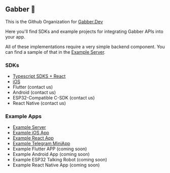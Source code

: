 ## Gabber 👋

This is the Github Organization for [Gabber.Dev](https://gabber.dev)

Here you'll find SDKs and example projects for integrating Gabber APIs into your app.

All of these implementations require a very simple backend component. You can find a sample of that in the [Example Server](https://github.com/gabber-dev/example-server).

### SDKs

- [Typescript SDKS + React](https://github.com/gabber-dev/sdks-ts)
- [iOS](https://github.com/gabber-dev/sdk-swift)
- Flutter (contact us)
- Android (contact us)
- ESP32-Compatible C-SDK (contact us)
- React Native (contact us)

### Example Apps
- [Example Server](https://github.com/gabber-dev/example-server)
- [Example iOS App](https://github.com/gabber-dev/example-iOS)
- [Example React App](https://github.com/gabber-dev/example-react)
- [Example Telegram MiniApp](https://github.com/gabber-dev/example-telegram-miniapp)
- Example Flutter APP (coming soon)
- Example Android App (coming soon)
- Example ESP32 Talking Robot (coming soon)
- Example React Native App (coming soon)
